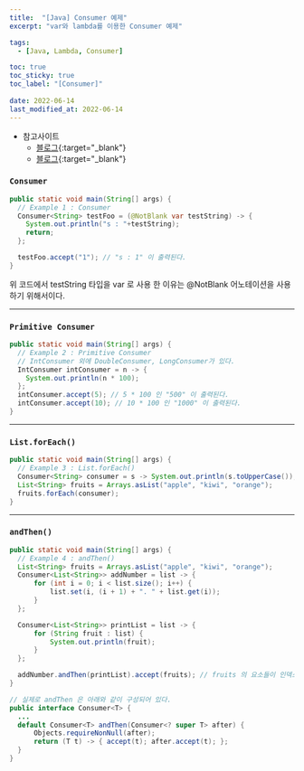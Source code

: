 ```yaml
---
title:  "[Java] Consumer 예제"
excerpt: "var와 lambda를 이용한 Consumer 예제"

tags:
  - [Java, Lambda, Consumer]

toc: true
toc_sticky: true
toc_label: "[Consumer]"
 
date: 2022-06-14
last_modified_at: 2022-06-14
---
```



- 참고사이트
  - [블로그](https://codechacha.com/ko/java8-consumer-example/){:target="_blank"}
  - [블로그](https://kudl.tistory.com/entry/JAVA-var-%ED%82%A4%EC%9B%8C%EB%93%9C){:target="_blank"}


### ``Consumer ``

```java
public static void main(String[] args) {		
  // Example 1 : Consumer
  Consumer<String> testFoo = (@NotBlank var testString) -> {
    System.out.println("s : "+testString);
    return;
  };

  testFoo.accept("1"); // "s : 1" 이 출력된다.
}
```

위 코드에서 testString 타입을 var 로 사용 한 이유는 @NotBlank 어노테이션을 사용 하기 위해서이다.

<hr/>

### ``Primitive Consumer``

```java
public static void main(String[] args) {		
  // Example 2 : Primitive Consumer
  // IntConsumer 외에 DoubleConsumer, LongConsumer가 있다.
  IntConsumer intConsumer = n -> { 
    System.out.println(n * 100); 
  };
  intConsumer.accept(5); // 5 * 100 인 "500" 이 출력된다.
  intConsumer.accept(10); // 10 * 100 인 "1000" 이 출력된다.
}
```

<hr/>

### ``List.forEach()``

```java
public static void main(String[] args) {		
  // Example 3 : List.forEach()
  Consumer<String> consumer = s -> System.out.println(s.toUpperCase());
  List<String> fruits = Arrays.asList("apple", "kiwi", "orange");
  fruits.forEach(consumer); 
}
```

<hr/>

### ``andThen()``

```java
public static void main(String[] args) {		
  // Example 4 : andThen()
  List<String> fruits = Arrays.asList("apple", "kiwi", "orange");
  Consumer<List<String>> addNumber = list -> {
      for (int i = 0; i < list.size(); i++) {
          list.set(i, (i + 1) + ". " + list.get(i));
      }
  };

  Consumer<List<String>> printList = list -> {
      for (String fruit : list) {
          System.out.println(fruit);
      }
  };

  addNumber.andThen(printList).accept(fruits); // fruits 의 요소들이 인덱스와 함께 줄바꿈되어 출력된다.
}
```

```java
// 실제로 andThen 은 아래와 같이 구성되어 있다.
public interface Consumer<T> {
  ...
  default Consumer<T> andThen(Consumer<? super T> after) {
      Objects.requireNonNull(after);
      return (T t) -> { accept(t); after.accept(t); };
  }
}
```

